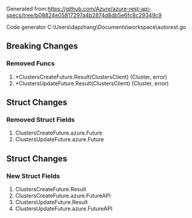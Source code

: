 Generated from https://github.com/Azure/azure-rest-api-specs/tree/b08824e05817297a4b2874d8db5e6fc8c29349c9

Code generator C:\Users\dapzhang\Documents\workspace\autorest.go

## Breaking Changes

### Removed Funcs

1. *ClustersCreateFuture.Result(ClustersClient) (Cluster, error)
1. *ClustersUpdateFuture.Result(ClustersClient) (Cluster, error)

## Struct Changes

### Removed Struct Fields

1. ClustersCreateFuture.azure.Future
1. ClustersUpdateFuture.azure.Future

## Struct Changes

### New Struct Fields

1. ClustersCreateFuture.Result
1. ClustersCreateFuture.azure.FutureAPI
1. ClustersUpdateFuture.Result
1. ClustersUpdateFuture.azure.FutureAPI
